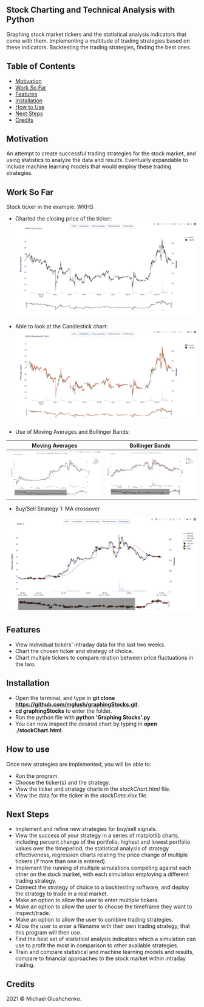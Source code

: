 ## Stock Charting and Technical Analysis with Python

Graphing stock market tickers and the statistical analysis indicators that come with them. Implementing a multitude of trading strategies based on these indicators. Backtesting the trading strategies, finding the best ones.

## Table of Contents
* [Motivation](https://github.com/mglush/graphingStocks/blob/main/README.md#motivation)
* [Work So Far](https://github.com/mglush/graphingStocks/blob/main/README.md#work-so-far)
* [Features](https://github.com/mglush/graphingStocks/blob/main/README.md#features)
* [Installation](https://github.com/mglush/graphingStocks/blob/main/README.md#installation)
* [How to Use](https://github.com/mglush/graphingStocks/blob/main/README.md#how-to-use)
* [Next Steps](https://github.com/mglush/graphingStocks/blob/main/README.md#next-steps)
* [Credits](https://github.com/mglush/graphingStocks/blob/main/README.md#credits)

## Motivation

An attempt to create successful trading strategies for the stock market, and using statistics to analyze the data and results. Eventually expandable to include machine learning models that would employ these trading strategies.

## Work So Far
Stock ticker in the example: WKHS

* Charted the closing price of the ticker:
![closing price](/images/Chart.jpg)

* Able to look at the Candlestick chart:
![candle](/images/Candle.jpg)

* Use of Moving Averages and Bollinger Bands:

Moving Averages             |  Bollinger Bands
:-------------------------:|:-------------------------:
![](/images/MA.jpg)              |  ![](/images/BollBands.jpg)

* Buy/Sell Strategy 1: MA crossover

![strat](/images/MAstrat.jpg)

## Features
* View individual tickers' intraday data for the last two weeks.
* Chart the chosen ticker and strategy of choice.
* Chart multiple tickers to compare relation between price fluctuations in the two.


## Installation
* Open the terminal, and type in **git clone https://github.com/mglush/graphingStocks.git**.
* **cd graphingStocks** to enter the folder.
* Run the python file with **python 'Graphing Stocks'.py**.
* You can now inspect the desired chart by typing in **open ./stockChart.html**

## How to use
Once new strategies are implemented, you will be able to:
* Run the program.
* Choose the ticker(s) and the strategy.
* View the ticker and strategy charts in the *stockChart.html* file.
* View the data for the ticker in the *stockData.xlsx* file.

## Next Steps
* Implement and refine new strategies for buy/sell signals.
* View the success of your strategy in a series of matplotlib charts, including percent change of the portfolio, highest and lowest portfolio values over the timeperiod, the statistical analysis of strategy effectiveness, regression charts relating the price change of multiple tickers (if more than one is entered).
* Implement the running of multiple simulations competing against each other on the stock market, with each simulation employing a different trading strategy.
* Connect the strategy of choice to a backtesting software, and deploy the strategy to trade in a real market.
* Make an option to allow the user to enter multiple tickers.
* Make an option to allow the user to choose the timeframe they want to inspect/trade.
* Make an option to allow the user to combine trading strategies.
* Allow the user to enter a filename with their own trading strategy, that this program will then use.
* Find the best set of statistical analysis indicators which a simulation can use to profit the most in comparison to other available strategies.
* Train and compare statistical and machine learning models and results, compare to financial approaches to the stock market within intraday trading.

## Credits
2021 © Michael Glushchenko.
